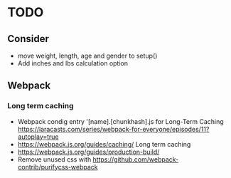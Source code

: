 # TODO

## Consider
* move weight, length, age and gender to setup()
* Add inches and lbs calculation option

## Webpack
### Long term caching
* Webpack condig entry  '[name].[chunkhash].js for Long-Term Caching https://laracasts.com/series/webpack-for-everyone/episodes/11?autoplay=true
* https://webpack.js.org/guides/caching/ Long term caching
* https://webpack.js.org/guides/production-build/
* Remove unused css with https://github.com/webpack-contrib/purifycss-webpack
